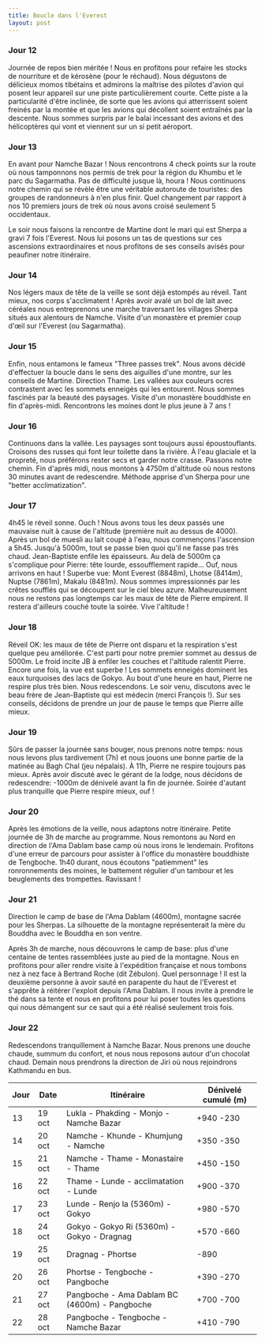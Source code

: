 ```yaml
---
title: Boucle dans l'Everest
layout: post
---
```


### Jour 12

Journée de repos bien méritée ! Nous en profitons pour refaire les stocks de nourriture et de kérosène (pour le réchaud). Nous dégustons de délicieux momos tibétains et admirons la maîtrise des pilotes d'avion qui posent leur appareil sur une piste particulièrement courte. Cette piste a la particularité d'être inclinée, de sorte que les avions qui atterrissent soient freinés par la montée et que les avions qui décollent soient entraînés par la descente. Nous sommes surpris par le balai incessant des avions et des hélicoptères qui vont et viennent sur un si petit aéroport. 

### Jour 13

En avant pour Namche Bazar ! Nous rencontrons 4 check points sur la route où nous tamponnons nos permis de trek pour la région du Khumbu et le parc du Sagarmatha. Pas de difficulté jusque là, houra ! Nous continuons notre chemin qui se révèle être une véritable autoroute de touristes: des groupes de randonneurs à n'en plus finir. Quel changement par rapport à nos 10 premiers jours de trek où nous avons croisé seulement 5 occidentaux. 

Le soir nous faisons la rencontre de Martine dont le mari qui est Sherpa a gravi 7 fois l'Everest. Nous lui posons un tas de questions sur ces ascensions extraordinaires et nous profitons de ses conseils avisés pour peaufiner notre itinéraire. 

### Jour 14

Nos légers maux de tête de la veille se sont déjà estompés au réveil. Tant mieux, nos corps s'acclimatent ! Après avoir avalé un bol de lait avec céréales nous entreprenons une marche traversant les villages Sherpa situés aux alentours de Namche. Visite d'un monastère et premier coup d'œil sur l'Everest (ou Sagarmatha). 

### Jour 15

Enfin, nous entamons le fameux "Three passes trek". Nous avons décidé d'effectuer la boucle dans le sens des aiguilles d'une montre, sur les conseils de Martine. Direction Thame. Les vallées aux couleurs ocres contrastent avec les sommets enneigés qui les entourent. Nous sommes fascinés par la beauté des paysages. Visite d'un monastère bouddhiste en fin d'après-midi. Rencontrons les moines dont le plus jeune à 7 ans !

### Jour 16

Continuons dans la vallée. Les paysages sont toujours aussi époustouflants. Croisons des russes qui font leur toilette dans la rivière. À l'eau glaciale et la propreté, nous préférons rester secs et garder notre crasse. Passons notre chemin. Fin d'après midi, nous montons à 4750m d'altitude où nous restons 30 minutes avant de redescendre. Méthode apprise d'un Sherpa pour une "better acclimatization". 

### Jour 17

4h45 le réveil sonne. Ouch ! Nous avons tous les deux passés une mauvaise nuit à cause de l'altitude (première nuit au dessus de 4000). Après un bol de muesli au lait coupé à l'eau, nous commençons l'ascension a 5h45. Jusqu'à 5000m, tout se passe bien quoi qu'il ne fasse pas très chaud. Jean-Baptiste enfile les épaisseurs. Au delà de 5000m ça s'complique pour Pierre: tête lourde, essoufflement rapide... Ouf, nous arrivons en haut ! Superbe vue: Mont Everest (8848m), Lhotse (8414m), Nuptse (7861m), Makalu (8481m). Nous sommes impressionnés par les crêtes soufflés qui se découpent sur le ciel bleu azure. Malheureusement nous ne restons pas longtemps car les maux de tête de Pierre empirent. Il restera d'ailleurs couché toute la soirée. Vive l'altitude !

### Jour 18

Réveil OK: les maux de tête de Pierre ont disparu et la respiration s'est quelque peu améliorée. C'est parti pour notre premier sommet au dessus de 5000m. Le froid incite JB à enfiler les couches et l'altitude ralentit Pierre. Encore une fois, la vue est superbe ! Les sommets enneigés dominent les eaux turquoises des lacs de Gokyo. Au bout d'une heure en haut, Pierre ne respire plus très bien. Nous redescendons. Le soir venu, discutons avec le beau frère de Jean-Baptiste qui est médecin (merci François !). Sur ses conseils, décidons de prendre un jour de pause le temps que Pierre aille mieux. 

### Jour 19

Sûrs de passer la journée sans bouger, nous prenons notre temps: nous nous levons plus tardivement (7h) et nous jouons une bonne partie de la matinée au Bagh Chal (jeu népalais). À 11h, Pierre ne respire toujours pas mieux. Après avoir discuté avec le gérant de la lodge, nous décidons de redescendre: -1000m de dénivelé avant la fin de journée. Soirée d'autant plus tranquille que Pierre respire mieux, ouf !

### Jour 20

Après les émotions de la veille, nous adaptons notre itinéraire. Petite journée de 3h de marche au programme. Nous remontons au Nord en direction de l'Ama Dablam base camp où nous irons le lendemain. Profitons d'une erreur de parcours pour assister à l'office du monastère bouddhiste de Tengboche. 1h40 durant, nous écoutons "patiemment" les ronronnements des moines, le battement régulier d'un tambour et les beuglements des trompettes. Ravissant !

### Jour 21

Direction le camp de base de l'Ama Dablam (4600m), montagne sacrée pour les Sherpas. La silhouette de la montagne représenterait la mère du Bouddha avec le Bouddha en son ventre. 

Après 3h de marche, nous découvrons le camp de base: plus d'une centaine de tentes rassemblées juste au pied de la montagne. Nous en profitons pour aller rendre visite à l'expédition française et nous tombons nez à nez face à Bertrand Roche (dit Zébulon). Quel personnage ! Il est la deuxième personne à avoir sauté en parapente du haut de l'Everest et s'apprête à réitérer l'exploit depuis l'Ama Dablam. Il nous invite à prendre le thé dans sa tente et nous en profitons pour lui poser toutes les questions qui nous démangent sur ce saut qui a été réalisé seulement trois fois. 

### Jour 22

Redescendons tranquillement à Namche Bazar. Nous prenons une douche chaude, summum du confort, et nous nous reposons autour d'un chocolat chaud. Demain nous prendrons la direction de Jiri où nous rejoindrons Kathmandu en bus. 


Jour | Date | Itinéraire | Dénivelé cumulé (m)
--- | --- | --- | --- 
13 | 19 oct | Lukla - Phakding - Monjo - Namche Bazar | +940 -230
14 | 20 oct | Namche - Khunde - Khumjung - Namche | +350 -350
15 | 21 oct | Namche - Thame - Monastaire - Thame | +450 -150
16 | 22 oct | Thame - Lunde - acclimatation - Lunde | +900 -370
17 | 23 oct | Lunde - Renjo la (5360m) - Gokyo | +980 -570
18 | 24 oct | Gokyo - Gokyo Ri (5360m) - Gokyo - Dragnag | +570 -660
19 | 25 oct | Dragnag - Phortse | -890
20 | 26 oct | Phortse - Tengboche - Pangboche | +390 -270
21 | 27 oct | Pangboche - Ama Dablam BC (4600m) - Pangboche | +700 -700
22 | 28 oct | Pangboche - Tengboche - Namche Bazar | +410 -790